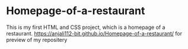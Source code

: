 # Homepage-of-a-restaurant
This is my first HTML and CSS project, which is a homepage of a restaurant.
https://anjali112-bit.github.io/Homepage-of-a-restaurant/ for preview of my repositery
